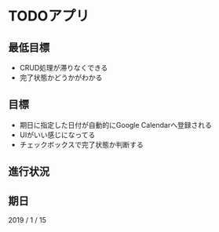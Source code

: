 # TODOアプリ

## 最低目標
- CRUD処理が滞りなくできる
- 完了状態かどうかがわかる

## 目標
- 期日に指定した日付が自動的にGoogle Calendarへ登録される
- UIがいい感じになってる
- チェックボックスで完了状態か判断する

## 進行状況

## 期日
2019 / 1 / 15

